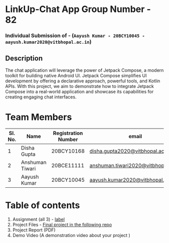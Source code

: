 # LinkUp-Chat App Group Number - 82

### Individual Submission of - (```Aayush Kumar - 20BCY10045 - aayush.kumar2020@vitbhopal.ac.in```)

## Description

The chat application will leverage the power of Jetpack Compose, a modern toolkit for building native Android UI. Jetpack Compose simplifies UI development by offering a declarative approach, powerful tools, and Kotlin APIs. With this project, we aim to demonstrate how to integrate Jetpack Compose into a real-world application and showcase its capabilities for creating engaging chat interfaces.

# Team Members

| Sl. No. | Name            | Registration Number | email                               |
|---------|-----------------|---------------------|-------------------------------------|
| 1       | Disha Gupta     | 20BCY10168          | disha.gupta2020@vitbhopal.ac.in     |
| 2       | Anshuman Tiwari | 20BCE11111          | anshuman.tiwari2020@vitbhopal.ac.in |
| 3       | Aayush Kumar    | 20BCY10045          | aayush.kumar2020@vitbhopal.ac.in    |

# Table of contents

1. Assignment (all 3) - [label](http://example.com)
3. Project Files - [Final project in the following repo](https://github.com/smartinternz02/SI-GuidedProject-525364-1688112465/tree/main)
4. Project Report (PDF) 
5. Demo Video (A demonstration video about your project ) 
